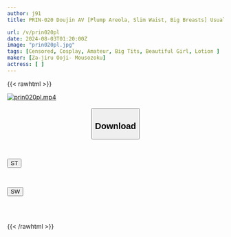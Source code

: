 ```yaml
---
author: j91
title: PRIN-020 Doujin AV [Plump Areola, Slim Waist, Big Breasts] Usually A Straightforward Girl [Squirting Cosplayer] Reverse Bunny & [Squirting Fountain, Trembling Convulsions] Over 10,000 Followers [Popular Cosplayer] Ka●wo Costume A Luxurious Double Feature!

url: /v/prin020pl
date: 2024-08-03T01:20:00Z
image: "prin020pl.jpg"
tags: [Censored, Cosplay, Amateur, Big Tits, Beautiful Girl, Lotion	]
maker: [Za-jiru Ooji- Mousozoku]
actress: [ ]
---
```



{{< rawhtml >}}

<div class="video" data-videoid="4vRqkAAAADuKYdO">
    <a href="javascript:;">
        <img src="/v/prin020pl/prin020pl.jpg" width="WIDTH" height="HEIGHT" alt="prin020pl.mp4" loading="lazy">
    </a>
</div>

<script type="text/javascript" src="https://j91.asia/asset/on-demand-st.js"></script>

<br>
  <link rel="stylesheet" href="https://j91.asia/asset/bs5.css">
  
  <center>
  <button class="btn btn-primary" type="button" data-bs-toggle="collapse" data-bs-target=".multi-collapse" aria-expanded="false" aria-controls="multiCollapseExample1 multiCollapseExample2"><h2>Download</h2></button></center>
</p>
<div class="row">
  <div class="col">
    <div class="collapse multi-collapse" id="multiCollapseExample1">
      <div class="card card-body">
	      	      <br>
<div class="buttons">  
<p><a href="/v/prin020pl/st.html" target="_blank"><button class="btn-hover color-3"><i class="fa fa-download"></i> ST</button></a></p></div>
    </div>
  </div>
</div>
  <div class="col">
    <div class="collapse multi-collapse" id="multiCollapseExample2">
      <div class="card card-body">
	      <br>
<div class="buttons">
<p><a href="/v/prin020pl/sw.html" target="_blank"><button class="btn-hover color-2"><i class="fa fa-download"></i> SW</button></a></p></div>
<br><br>
      </div>
    </div>
  </div>
</div>

{{< /rawhtml >}}